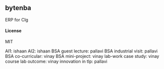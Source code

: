 ## bytenba

ERP for Clg

#### License

MIT

AI1: ishaan
AI2: ishaan
BSA guest lecture: pallavi
BSA industrial visit: pallavi 
BSA co-curricular: vinay 
BSA mini-project: vinay
lab-work case study: vinay
course lab outcome: vinay
innovation in tlp: pallavi 
